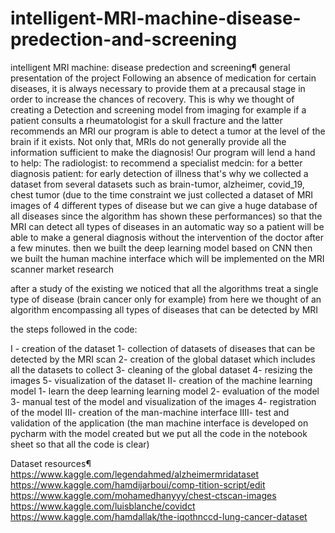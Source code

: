 # intelligent-MRI-machine-disease-predection-and-screening
intelligent MRI machine: disease predection and screening¶ general presentation of the project Following an absence of medication for certain diseases, it is always necessary to provide them at a precausal stage in order to increase the chances of recovery. This is why we thought of creating a Detection and screening model from imaging for example if a patient consults a rheumatologist for a skull fracture and the latter recommends an MRI our program is able to detect a tumor at the level of the brain if it exists. Not only that, MRIs do not generally provide all the information sufficient to make the diagnosis! Our program will lend a hand to help:  The radiologist: to recommend a specialist medcin: for a better diagnosis patient: for early detection of illness  that's why we collected a dataset from several datasets such as brain-tumor, alzheimer, covid_19, chest tumor (due to the time constraint we just collected a dataset of MRI images of 4 different types of disease but we can give a huge database of all diseases since the algorithm has shown these performances) so that the MRI can detect all types of diseases in an automatic way so a patient will be able to make a general diagnosis without the intervention of the doctor after a few minutes.  then we built the deep learning model based on CNN then we built the human machine interface which will be implemented on the MRI scanner
market research

after a study of the existing we noticed that all the algorithms treat a single type of disease (brain cancer only for example) from here we thought of an algorithm encompassing all types of diseases that can be detected by MRI

the steps followed in the code:

I - creation of the dataset
1- collection of datasets of diseases that can be detected by the MRI scan
2- creation of the global dataset which includes all the datasets to collect
3- cleaning of the global dataset
4- resizing the images
5- visualization of the dataset
II- creation of the machine learning model
1- learn the deep learning learning model
2- evaluation of the model
3- manual test of the model and visualization of the images
4- registration of the model
III- creation of the man-machine interface
IIII- test and validation of the application
(the man machine interface is developed on pycharm with the model created but we put all the code in the notebook sheet so that all the code is clear)

Dataset resources¶
https://www.kaggle.com/legendahmed/alzheimermridataset
https://www.kaggle.com/hamdijarboui/comp-tition-script/edit
https://www.kaggle.com/mohamedhanyyy/chest-ctscan-images
https://www.kaggle.com/luisblanche/covidct
https://www.kaggle.com/hamdallak/the-iqothnccd-lung-cancer-dataset
